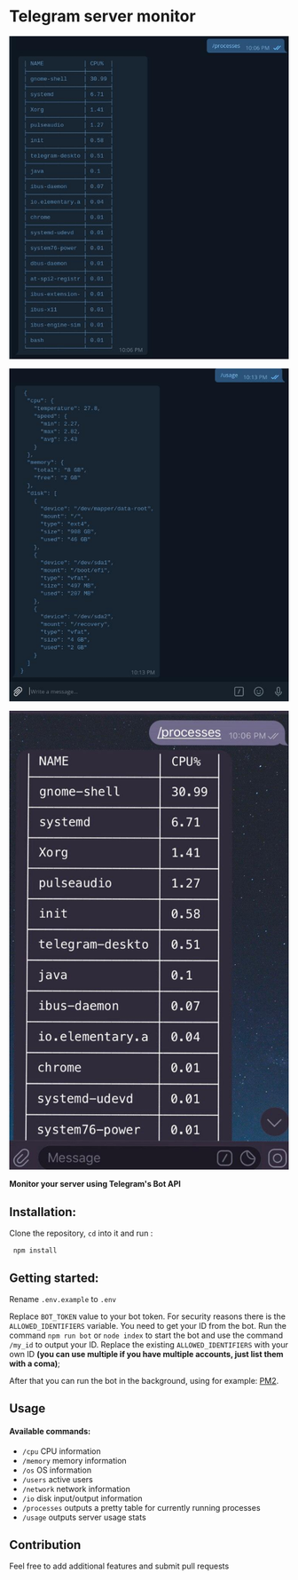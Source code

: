 # **Telegram server monitor**

<p align="center">
    <img src="https://github.com/midnightblurz/telegram-server-monitor/raw/master/static/images/1.jpg">
</p>

<p align="center">
    <img  src="https://github.com/midnightblurz/telegram-server-monitor/raw/master/static/images/2.jpg">
</p>

<p align="center">
    <img src="https://github.com/midnightblurz/telegram-server-monitor/raw/master/static/images/3.jpg">
</p>


**Monitor your server using Telegram's Bot API**

## Installation:
Clone the repository, ```cd``` into it and run :
```shell script
 npm install
```

## Getting started:
Rename ```.env.example``` to ```.env```

Replace ```BOT_TOKEN``` value to your bot token. For security reasons there is the ```ALLOWED_IDENTIFIERS``` 
variable. You need to get your ID from the bot. Run the command ```npm run bot``` or ```node index``` to start the bot
and use the command ``/my_id``  to output your ID. Replace the existing 
```ALLOWED_IDENTIFIERS``` with your own ID **(you can use multiple if you have multiple accounts, just list them with a coma)**;


After that you can run the bot in the background, using for example: 
[PM2](https://pm2.keymetrics.io/docs/usage/quick-start/).


## Usage

#### Available commands: 

* ```/cpu```   CPU information
* ```/memory```  memory information
* ```/os```  OS information
*  ```/users``` active users
*  ```/network``` network information
*  ```/io``` disk input/output information
*  ```/processes``` outputs a pretty table for currently running processes
*  ```/usage``` outputs server usage stats


## Contribution
Feel free to add additional features and submit pull requests